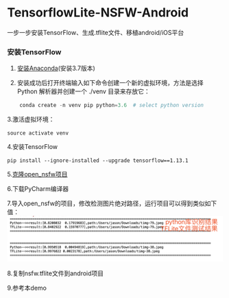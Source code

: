 # TensorflowLite-NSFW-Android
一步一步安装TensorFlow、生成.tflite文件、移植android/iOS平台


### 安装TensorFlow

1. [安装Anaconda](https://www.anaconda.com/distribution/#macos)(安装3.7版本)

2. 安装成功后打开终端输入如下命令创建一个新的虚拟环境，方法是选择 Python 解析器并创建一个 ./venv 目录来存放它：
```Python
    conda create -n venv pip python=3.6  # select python version
```

3.激活虚拟环境：
```
source activate venv
```

4.安装TensorFlow

```
pip install --ignore-installed --upgrade tensorflow==1.13.1
```

5.[克隆open_nsfw项目](https://github.com/yahoo/open_nsfw.git)


6.下载PyCharm编译器

7.导入open_nsfw的项目，修改检测图片绝对路径，运行项目可以得到类似如下值：  
![nsfw_img](https://github.com/devzwy/TensorflowLite-NSFW-Android/blob/master/img/nsfw_img.png)


8.复制nsfw.tflite文件到android项目

9.参考本demo

